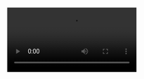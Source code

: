 


![demo](https://user-images.githubusercontent.com/68656802/116004259-839b4c80-a5c7-11eb-935f-563b1ef916f7.mp4)
